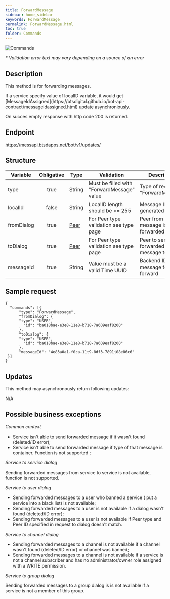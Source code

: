 ```yaml
---
title: ForwardMessage
sidebar: home_sidebar
keywords: ForwardMessage
permalink: ForwardMessage.html
toc: true
folder: Commands
---
```


![Commands](images/ForwardMessage.png "ForwardMessage")
<p>
<i>* Validation error text may vary depending on a source of an error</i>
</p>

## Description

<p> This method is for forwarding messages.
</p>
If a service specify value of localID variable, it would get [MessageIdAssigned](https://btsdigital.github.io/bot-api-contract/messageidassigned.html) update asynchroniously.
<p> On succes empty response with http code 200 is returned.
</p>

## Endpoint

https://messapi.btsdapps.net/bot/v1/updates/

## Structure

| Variable  | Obligative  | Type| Validation| Description
|---|:---:|---|---|---|
| type | true | String | Must be filled with "ForwardMessage" value |Type of request "ForwardMessage" |
| localId | false |  String |LocalID length should be <= 255  | Message ID generated by Bot  |
| fromDialog  | true |  [Peer](https://btsdigital.github.io/bot-api-contract/peer.html) | For Peer type validation see type page| Peer from which message is forwarded |
| toDialog  | true |  [Peer](https://btsdigital.github.io/bot-api-contract/peer.html) | For Peer type validation see type page| Peer to send forwarded message to |
| messageId | true |  String |Value must be a valid Time UUID  | Backend ID of a message to forward  |


## Sample request

```
{
  "commands": [{
      "type": "ForwardMessage",
      "fromDialog": {
      "type": "USER",
        "id": "ba018bae-e3e8-11e8-b718-7a609eaf8200"
      },
      "toDialog": {
      "type": "USER",
        "id": "ba018bae-e3e8-11e8-b718-7a609eaf8200"
      },
      "messageId": "4e83a0a1-f0ca-11t9-8df3-7891j08e86c6"
 }]
}
```

## Updates

<p>This method may asynchronously return following updates:
</p>

N/A

## Possible business exceptions

<i>Common context </i>
<p>
<ul>
    <li>Service isn't able to send forwarded message if it wasn't found (deleted/ID error);</li>
    <li>Service isn't able to send forwarded message if type of that message is container. Function is not supported ;</li>
</ul>
</p>
<i>Service to service dialog
</i>
<p>Sending forwarded messages from service to service is not available, function is not supported.
</p>
<i>Service to user dialog
</i>
<p>
<ul>
<li>Sending forwarded messages to a user who banned a service ( put a service into a black list) is not available;
</li>
<li>Sending forwarded messages to a user is not available if a dialog wasn't found (deleted/ID error);
</li>
<li> Sending forwarded messages to a user is not available if Peer type and Peer ID specified in request to dialog doesn't match.
</li>
</ul>  
</p>
<i>Service to channel dialog
</i>
<p>
<ul>
  <li> Sending forwarded messages to a channel is not available if a channel wasn't found (deleted/ID error) or channel was banned;
  </li>
  <li>Sending forwarded messages to a channel is not available if a service is not a channel subscriber and has no administrator/owner role assigned with a WRITE permission.
  </li>
</ul>
</p>
<i>Service to group dialog
</i>
<p>
Sending forwarded messages to a group dialog is is not available if a service is not a member of this group.
</p>
